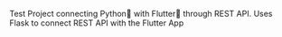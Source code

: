 Test Project connecting Python🐍 with Flutter📱 through REST API. Uses Flask to connect REST API with the Flutter App